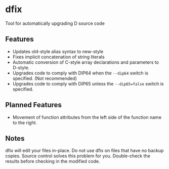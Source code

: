 # dfix

Tool for automatically upgrading D source code

## Features

* Updates old-style alias syntax to new-style
* Fixes implicit concatenation of string literals
* Automatic conversion of C-style array declarations and parameters to D-style.
* Upgrades code to comply with DIP64 when the ```--dip64``` switch is specified. (Not recommended)
* Upgrades code to comply with DIP65 unless the ```--dip65=false``` switch is specified.

## Planned Features

* Movement of function attributes from the left side of the function name to the
right.

## Notes

dfix will edit your files in-place. Do not use dfix on files that have no
backup copies. Source control solves this problem for you. Double-check the
results before checking in the modified code.
